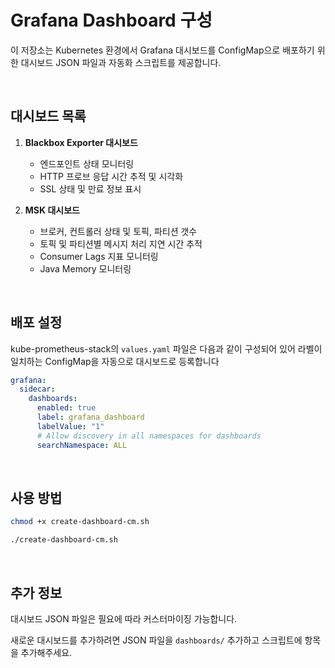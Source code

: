 # Grafana Dashboard 구성
이 저장소는 Kubernetes 환경에서 Grafana 대시보드를 ConfigMap으로 배포하기 위한 대시보드 JSON 파일과 자동화 스크립트를 제공합니다.

<br>

## 대시보드 목록
1. **Blackbox Exporter 대시보드**
    - 엔드포인트 상태 모니터링
    - HTTP 프로브 응답 시간 추적 및 시각화
    - SSL 상태 및 만료 정보 표시

2. **MSK 대시보드**
    - 브로커, 컨트롤러 상태 및 토픽, 파티션 갯수 
    - 토픽 및 파티션별 메시지 처리 지연 시간 추적
    - Consumer Lags 지표 모니터링
    - Java Memory 모니터링

<br>

## 배포 설정
kube-prometheus-stack의 `values.yaml` 파일은 다음과 같이 구성되어 있어 라벨이 일치하는 ConfigMap을 자동으로 대시보드로 등록합니다

```yaml
grafana: 
  sidecar:
    dashboards:
      enabled: true
      label: grafana_dashboard
      labelValue: "1"
      # Allow discovery in all namespaces for dashboards
      searchNamespace: ALL
```

<br>

## 사용 방법
```bash
chmod +x create-dashboard-cm.sh

./create-dashboard-cm.sh
```

<br>

## 추가 정보
대시보드 JSON 파일은 필요에 따라 커스터마이징 가능합니다.

새로운 대시보드를 추가하려면 JSON 파일을 `dashboards/` 추가하고 스크립트에 항목을 추가해주세요.

